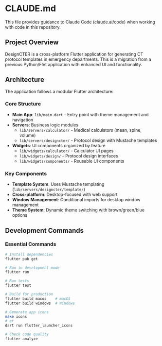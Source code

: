 # CLAUDE.md

This file provides guidance to Claude Code (claude.ai/code) when working with code in this repository.

## Project Overview

DesignCTER is a cross-platform Flutter application for generating CT protocol templates in emergency departments. This is a migration from a previous Python/Flet application with enhanced UI and functionality.

## Architecture

The application follows a modular Flutter architecture:

### Core Structure
- **Main App**: `lib/main.dart` - Entry point with theme management and navigation
- **Servers**: Business logic modules
  - `lib/servers/calculator/` - Medical calculators (mean, spine, volume)
  - `lib/servers/designcter/` - Protocol design with Mustache templates
- **Widgets**: UI components organized by feature
  - `lib/widgets/calculator/` - Calculator UI pages
  - `lib/widgets/design/` - Protocol design interfaces
  - `lib/widgets/components/` - Reusable UI components

### Key Components
- **Template System**: Uses Mustache templating (`lib/servers/designcter/template/`)
- **Cross-platform**: Desktop-focused with web support
- **Window Management**: Conditional imports for desktop window management
- **Theme System**: Dynamic theme switching with brown/green/blue options

## Development Commands

### Essential Commands
```bash
# Install dependencies
flutter pub get

# Run in development mode
flutter run

# Run tests
flutter test

# Build for production
flutter build macos    # macOS
flutter build windows  # Windows

# Generate app icons
make icons
# or
dart run flutter_launcher_icons

# Check code quality
flutter analyze